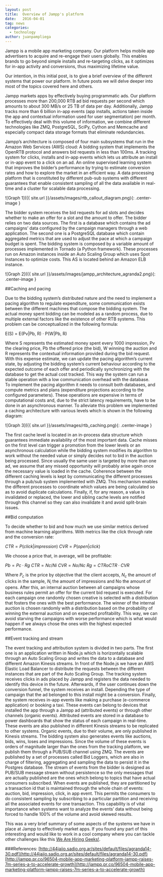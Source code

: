 ```yaml
---
layout: post
title:  Overview of Jampp's platform
date:   2016-04-01
tag: news
categories:
  - technology
author: juanpampliega
---
```


<!--excerpt.start-->
Jampp is a mobile app marketing company. Our platform helps mobile app advertisers to acquire and re-engage their users globally. This enables brands to go beyond simple installs and re-targeting clicks, as it optimizes for in-app activity and conversions, thus maximizing lifetime value.

Our intention, in this initial post, is to give a brief overview of the different systems that power our platform. In future posts we will delve deeper into most of the topics covered here and others.
<!--excerpt.end-->

Jampp markets apps by effectively buying programmatic ads. Our platform processes more than 200,000 RTB ad bid requests per second which amounts to about 300 MB/s or 25 TB of data per day. Additionally, Jampp tracks more than 6 billion in-app events (app installs, actions taken inside the app and contextual information used for user segmentation) per month. To effectively deal with this volume of information, we combine different technologies like ZMQ, PostgreSQL, SciPy, Cython and Memcache and especially compact data storage formats that eliminate redundancies.

Jampp’s architecture is composed of four main subsystems that run in the Amazon Web Services (AWS) cloud:
A bidding system that implements the OpenRTB protocol and answers bid requests in less than 100ms.
A tracking system for clicks, installs and in-app events which lets us attribute an install or in-app event to a click on an ad.
An online supervised learning system that improves the bidder’s performance by trying to estimate conversion rates and how to explore the market in an efficient way.
A data processing platform that is constituted by different pub-sub systems with different guarantees that enable consistent sampling of all the data available in real-time and a cluster for scalable data processing.

![Graph 1]({{ site.url }}/assets/images/rtb_callout_diagram.png){: .center-image }

The bidder system receives the bid requests for ad slots and decides whether to make an offer for a slot and the amount to offer.
The bidder relies on two data sources. The first is a database which contains the ad campaigns’ data  configured by the campaign managers through a web application. The second one is a PostgreSQL database which contain aggregated metrics that are used to adjust the pace at which a campaign budget is spent.
The bidding system is composed by a variable amount of processes implemented in Tornado (a Python framework). These processes run on Amazon instances inside an Auto Scaling Group which uses Spot Instances to optimize costs. This AS is located behind an Amazon ELB instance.

![Graph 2]({{ site.url }}/assets/images/jampp_architecture_agranda2.png){: .center-image }

##Caching and pacing

Due to the bidding system’s distributed nature and the need to implement a pacing algorithm to regulate expenditure, some communication exists between the different machines that compose the bidding system.
The actual money spent bidding can be modeled as a random process, due to multiple external factors like the existence of other RTB systems. This problem can be conceptualized in the following formula:

 E(S) = E(Pv|Pb, R) · P(W|Pb, R)

Where S represents the estimated money spent every 1000 impression, Pv the clearing price, Pb the offered price (the bid), W winning the auction and R represents the contextual information provided during the bid request.
With this expense estimate, we can update the pacing algorithm’s current state, by adjusting the bidding system’s current behaviour according to the expected outcome of each offer and periodically synchronizing with the database to get the actual cost tracked. This way the system can run a stable operation with a low communication overhead with the database.   
To implement the pacing algorithm it needs to consult both databases, and compute metrics and plans (expenditure projections according to the configured parameters). These operations are expensive in terms of computational costs and, due to the strict latency requirements, have to be done in an asynchronous manner. To alleviate this problem we implemented a caching architecture with various levels which is shown in the following diagram:

![Graph 3]({{ site.url }}/assets/images/rtb_caching.png){: .center-image }

The first cache level is located in an in-process data structure which guarantees immediate availability of the most important data. Cache misses on the first level can trigger a promotion from the lower levels or an asynchronous calculation while the bidding system modifies its algorithm to work without the needed value or simply decides not to bid in the auction being processed. Since usually the same user is targeted by more than one ad, we assume that any missed opportunity will probably arise again once the necessary value is loaded in the cache.
Coherence between the different caching levels is kept by communicating the different processes through a pub/sub system implemented with ZMQ. This mechanism enables the different processes to coordinate which values are being calculated so as to avoid duplicate calculations.  Finally, if, for any reason, a value is invalidated or replaced, the lower and sibling cache levels are notified through this channel so they can also invalidate it and avoid split-brain issues.

##Bid computation

To decide whether to bid and how much we use similar metrics derived from machine learning algorithms. 
With metrics like the click through rate and the conversion rate:

 $CT R = P(click|impression)$ 
 $CV R = P(open|click)$

We choose a price that, in average, will be profitable:

  $Pb = Pc · Rg$ 
  $CT R = Nc / Ni$ 
  $CV R = No / Nc$
  $Rg = CTR o CTR · CVR$

Where $P_c$ is the price by objective that the client accepts, $N_c$ the amount of clicks in the sample, $N_i$ the amount of impressions and No the amount of opens.
After this, an internal auction between all campaigns whose business rules permit an offer for the current bid request is executed. For each campaign one randomly chosen creative is selected with a distribution that fosters the ones with the best performance.
The winner of the internal auction is chosen randomly with a distribution based on the probability of winning the external auction and on expected profitability. This way, we can avoid starving the campaigns with worse performance which is what would happen if we always chose the ones with the highest expected performance.

##Event tracking and stream

The event tracking and attribution system is divided in two parts. The first one is an application written in Node.js which is horizontally scalable through an Auto Scaling Group and writes the data to a database and different Amazon Kinesis streams.
In front of the Node.js we have an AWS Elastic Load Balancer to distribute the requests between the different instances that are part of the Auto Scaling Group.
The tracking system receives clicks in ads placed by Jampp and registers the data needed to identify this device in the future. Afterwards, if the user continues down the conversion funnel, the system receives an install. Depending the type of campaign that the ad belonged to this install might be a conversion. Finally, the system receives in-app events like making a purchase (e-commerce application) or booking a taxi. These events can belong to devices that installed the app through a Jampp ad (attributed events) or through other channels (organic events).
Attributed events are stored in a database to power dashboards that show the status of each campaign in real-time. These events are also published in different Kinesis streams to be replicated to other systems. Organic events, due to their volume, are only published in Kinesis streams.
The bidding system also generates events like auctions, bids, wins, loses and impressions. Since the volume of these events is orders of magnitude larger than the ones from the tracking platform, we publish them through a PUB/SUB channel using ZMQ. The events are published by a set of processes called Bid Loggers, which are also in charge of filtering, aggregating and sampling the data to persist it in the Postgres database. 
The stream of events from the bidder is designed as PUB/SUB message stream without persistence so the only messages that are actually published are the ones which belong to topics that have actual consumers subscribed. When events are published, they are partitioned by a transaction id that is maintained through the whole chain of events: auction, bid, impression, click, in app event. This permits the consumers to do consistent sampling by subscribing to a particular partition and receiving all the associated events for one transaction. This capability is of vital importance when systems want to analyze the events’ data without being forced to handle 100% of the volume and avoid skewed results.

This was a very brief summary of some aspects of the systems we have in place at Jampp to effectively market apps. If you found any part of this interesting and would like to work in a cool company where you can tackle other challenges like this [We Are Hiring Geeks!](http://jampp.com/jobs.php "We Are Hiring Geeks!").

###References:
[http://44jaiio.sadio.org.ar/sites/default/files/agranda14-30.pdf](http://44jaiio.sadio.org.ar/sites/default/files/agranda14-30.pdf)
[http://jampp.pr.co/96504-mobile-app-marketing-platform-jampp-raises-7m-series-a-to-accelerate-growth](http://jampp.pr.co/96504-mobile-app-marketing-platform-jampp-raises-7m-series-a-to-accelerate-growth)


